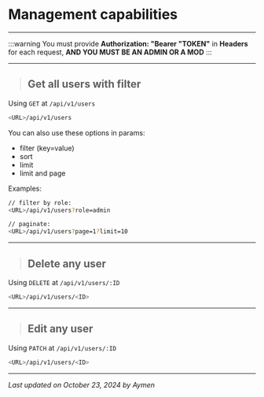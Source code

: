 # Management capabilities

---

:::warning
You must provide **Authorization: "Bearer "TOKEN"** in **Headers** for each request, **AND YOU MUST BE AN ADMIN OR A MOD**
:::

---

> ## Get all users with filter

Using `GET` at `/api/v1/users`

```bash
<URL>/api/v1/users
```

You can also use these options in params:

- filter (key=value)
- sort
- limit
- limit and page

Examples:

```bash
// filter by role:
<URL>/api/v1/users?role=admin
```

```bash
// paginate:
<URL>/api/v1/users?page=1?limit=10
```

---

> ## Delete any user

Using `DELETE` at `/api/v1/users/:ID`

```bash
<URL>/api/v1/users/<ID>
```

---

> ## Edit any user

Using `PATCH` at `/api/v1/users/:ID`

```bash
<URL>/api/v1/users/<ID>
```

---

_Last updated on October 23, 2024 by Aymen_
